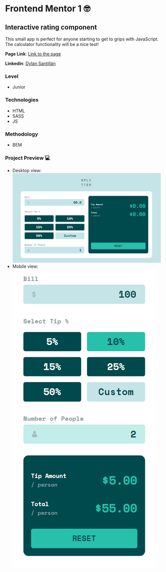 # Frontend Mentor 1 :nerd_face:
## Interactive rating component

This small app is perfect for anyone starting to get to grips with JavaScript. The calculator functionality will be a nice test!

**Page Link**: [Link to the page](https://fm-2-dylansantillan.vercel.app/)

**Linkedin**: [Dylan Santillán](https://www.linkedin.com/in/dylansantillan/)

### Level 
- Junior 

### Technologies
- HTML 
- SASS
- JS

### Methodology
- BEM

### Project Preview :computer:

- Desktop view: ![](design/desktop.png)
- Mobile view: ![](design/mobile.png)